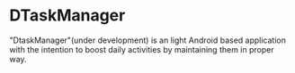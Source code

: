 # DTaskManager
"DtaskManager"(under development) is an light  Android based application with the intention to boost daily activities by maintaining them in proper way.
